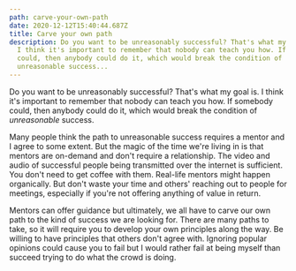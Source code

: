 ```yaml
---
path: carve-your-own-path
date: 2020-12-12T15:40:44.687Z
title: Carve your own path
description: Do you want to be unreasonably successful? That's what my goal is.
  I think it's important to remember that nobody can teach you how. If somebody
  could, then anybody could do it, which would break the condition of
  unreasonable success...
---
```

Do you want to be unreasonably successful? That's what my goal is. I think it's important to remember that nobody can teach you how. If somebody could, then anybody could do it, which would break the condition of *unreasonable* success.

Many people think the path to unreasonable success requires a mentor and I agree to some extent. But the magic of the time we're living in is that mentors are on-demand and don't require a relationship. The video and audio of successful people being transmitted over the internet is sufficient. You don't need to get coffee with them. Real-life mentors might happen organically. But don't waste your time and others' reaching out to people for meetings, especially if you're not offering anything of value in return.

Mentors can offer guidance but ultimately, we all have to carve our own path to the kind of success we are looking for. There are many paths to take, so it will require you to develop your own principles along the way. Be willing to have principles that others don't agree with. Ignoring popular opinions could cause you to fail but I would rather fail at being myself than succeed trying to do what the crowd is doing.